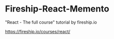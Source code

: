 # Fireship-React-Memento

"React - The full course" tutorial by fireship.io

https://fireship.io/courses/react/
